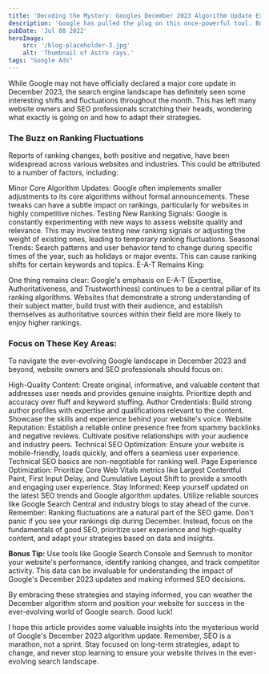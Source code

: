 ```yaml
---
title: 'Decoding the Mystery: Googles December 2023 Algorithm Update Explained'
description: 'Google has pulled the plug on this once-powerful tool. But why did they do it, and what does it mean for your ad campaigns?'
pubDate: 'Jul 08 2022'
heroImage: 
    src: '/blog-placeholder-3.jpg'
    alt: 'Thumbnail of Astro rays.'
tags: "Google Ads"
---
```


While Google may not have officially declared a major core update in December 2023, the search engine landscape has definitely seen some interesting shifts and fluctuations throughout the month. This has left many website owners and SEO professionals scratching their heads, wondering what exactly is going on and how to adapt their strategies.

### The Buzz on Ranking Fluctuations

Reports of ranking changes, both positive and negative, have been widespread across various websites and industries. This could be attributed to a number of factors, including:

Minor Core Algorithm Updates: Google often implements smaller adjustments to its core algorithms without formal announcements. These tweaks can have a subtle impact on rankings, particularly for websites in highly competitive niches.
Testing New Ranking Signals: Google is constantly experimenting with new ways to assess website quality and relevance. This may involve testing new ranking signals or adjusting the weight of existing ones, leading to temporary ranking fluctuations.
Seasonal Trends: Search patterns and user behavior tend to change during specific times of the year, such as holidays or major events. This can cause ranking shifts for certain keywords and topics.
E-A-T Remains King:

One thing remains clear: Google's emphasis on E-A-T (Expertise, Authoritativeness, and Trustworthiness) continues to be a central pillar of its ranking algorithms. Websites that demonstrate a strong understanding of their subject matter, build trust with their audience, and establish themselves as authoritative sources within their field are more likely to enjoy higher rankings.

### Focus on These Key Areas:

To navigate the ever-evolving Google landscape in December 2023 and beyond, website owners and SEO professionals should focus on:

High-Quality Content: Create original, informative, and valuable content that addresses user needs and provides genuine insights. Prioritize depth and accuracy over fluff and keyword stuffing.
Author Credentials: Build strong author profiles with expertise and qualifications relevant to the content. Showcase the skills and experience behind your website's voice.
Website Reputation: Establish a reliable online presence free from spammy backlinks and negative reviews. Cultivate positive relationships with your audience and industry peers.
Technical SEO Optimization: Ensure your website is mobile-friendly, loads quickly, and offers a seamless user experience. Technical SEO basics are non-negotiable for ranking well.
Page Experience Optimization: Prioritize Core Web Vitals metrics like Largest Contentful Paint, First Input Delay, and Cumulative Layout Shift to provide a smooth and engaging user experience.
Stay Informed: Keep yourself updated on the latest SEO trends and Google algorithm updates. Utilize reliable sources like Google Search Central and industry blogs to stay ahead of the curve.
Remember: Ranking fluctuations are a natural part of the SEO game. Don't panic if you see your rankings dip during December. Instead, focus on the fundamentals of good SEO, prioritize user experience and high-quality content, and adapt your strategies based on data and insights.

**Bonus Tip:** Use tools like Google Search Console and Semrush to monitor your website's performance, identify ranking changes, and track competitor activity. This data can be invaluable for understanding the impact of Google's December 2023 updates and making informed SEO decisions.

By embracing these strategies and staying informed, you can weather the December algorithm storm and position your website for success in the ever-evolving world of Google search. Good luck!

I hope this article provides some valuable insights into the mysterious world of Google's December 2023 algorithm update. Remember, SEO is a marathon, not a sprint. Stay focused on long-term strategies, adapt to change, and never stop learning to ensure your website thrives in the ever-evolving search landscape.